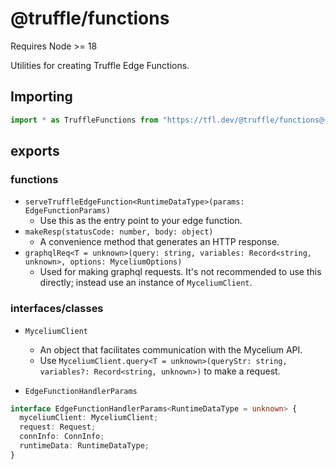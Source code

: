 # @truffle/functions

Requires Node >= 18

Utilities for creating Truffle Edge Functions.

## Importing

```typescript
import * as TruffleFunctions from "https://tfl.dev/@truffle/functions@~0.0.4/mod.ts";
```

## exports

### functions

- `serveTruffleEdgeFunction<RuntimeDataType>(params: EdgeFunctionParams)`
  - Use this as the entry point to your edge function.
- `makeResp(statusCode: number, body: object)`
  - A convenience method that generates an HTTP response.
- `graphqlReq<T = unknown>(query: string, variables: Record<string, unknown>, options: MyceliumOptions)`
  - Used for making graphql requests. It's not recommended to use this directly; instead use an instance of `MyceliumClient`.

### interfaces/classes

- `MyceliumClient`
  - An object that facilitates communication with the Mycelium API.
  - Use `MyceliumClient.query<T = unknown>(queryStr: string, variables?: Record<string, unknown>)` to make a request.

- `EdgeFunctionHandlerParams`
```typescript
interface EdgeFunctionHandlerParams<RuntimeDataType = unknown> {
  myceliumClient: MyceliumClient;
  request: Request;
  connInfo: ConnInfo;
  runtimeData: RuntimeDataType;
}
```